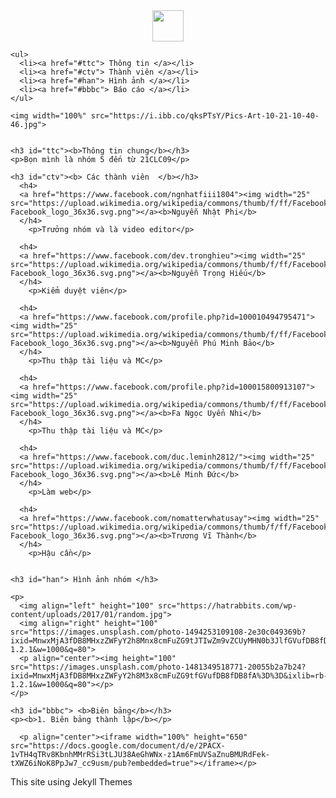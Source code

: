 <head>
  <meta charset="utf-8">
  <style>

  li {
  display: inline;
  }

  li a {
  padding-right: 15px;
  color: black;
  }

  </style>
  <meta name="viewport" content="width=device-width, initial-scale=1">
</head>
  
<body>
    <div align="center"> <img height="50" src="https://i.ibb.co/BZrJYNY/received-1036612263752220-removebg-preview-1.png"></div>
    
    <ul>      
      <li><a href="#ttc"> Thông tin </a></li>
      <li><a href="#ctv"> Thành viên </a></li>
      <li><a href="#han"> Hình ảnh </a></li>  
      <li><a href="#bbbc"> Báo cáo </a></li>   
    </ul>

    <img width="100%" src="https://i.ibb.co/qksPTsY/Pics-Art-10-21-10-40-46.jpg">
    

    <h3 id="ttc"><b>Thông tin chung</b></h3>
    <p>Bọn mình là nhóm 5 đến từ 21CLC09</p>

    <h3 id="ctv"><b> Các thành viên  </b></h3>    
      <h4>
      <a href="https://www.facebook.com/ngnhatfiii1804"><img width="25" src="https://upload.wikimedia.org/wikipedia/commons/thumb/f/ff/Facebook_logo_36x36.svg/2048px-Facebook_logo_36x36.svg.png"></a><b>Nguyễn Nhật Phi</b>
      </h4>  
        <p>Trưởng nhóm và là video editor</p>    

      <h4>
      <a href="https://www.facebook.com/dev.tronghieu"><img width="25" src="https://upload.wikimedia.org/wikipedia/commons/thumb/f/ff/Facebook_logo_36x36.svg/2048px-Facebook_logo_36x36.svg.png"></a><b>Nguyễn Trọng Hiếu</b>
      </h4>  
        <p>Kiểm duyệt viên</p>     

      <h4>
      <a href="https://www.facebook.com/profile.php?id=100010494795471"><img width="25" src="https://upload.wikimedia.org/wikipedia/commons/thumb/f/ff/Facebook_logo_36x36.svg/2048px-Facebook_logo_36x36.svg.png"></a><b>Nguyễn Phú Minh Bảo</b>
      </h4>  
        <p>Thu thập tài liệu và MC</p>

      <h4>
      <a href="https://www.facebook.com/profile.php?id=100015800913107"><img width="25" src="https://upload.wikimedia.org/wikipedia/commons/thumb/f/ff/Facebook_logo_36x36.svg/2048px-Facebook_logo_36x36.svg.png"></a><b>Fa Ngọc Uyển Nhi</b>
      </h4>  
        <p>Thu thập tài liệu và MC</p> 
 
      <h4>
      <a href="https://www.facebook.com/duc.leminh2812/"><img width="25" src="https://upload.wikimedia.org/wikipedia/commons/thumb/f/ff/Facebook_logo_36x36.svg/2048px-Facebook_logo_36x36.svg.png"></a><b>Lê Minh Đức</b>
      </h4>  
        <p>Làm web</p>

      <h4>
      <a href="https://www.facebook.com/nomatterwhatusay"><img width="25" src="https://upload.wikimedia.org/wikipedia/commons/thumb/f/ff/Facebook_logo_36x36.svg/2048px-Facebook_logo_36x36.svg.png"></a><b>Trương Vĩ Thành</b>
      </h4>  
        <p>Hậu cần</p> 
  

    <h3 id="han"> Hình ảnh nhóm </h3>

    <p>
      <img align="left" height="100" src="https://hatrabbits.com/wp-content/uploads/2017/01/random.jpg">
      <img align="right" height="100" src="https://images.unsplash.com/photo-1494253109108-2e30c049369b?ixid=MnwxMjA3fDB8MHxzZWFyY2h8Mnx8cmFuZG9tJTIwZm9vZCUyMHN0b3JlfGVufDB8fDB8fA%3D%3D&ixlib=rb-1.2.1&w=1000&q=80">
      <p align="center"><img height="100" src="https://images.unsplash.com/photo-1481349518771-20055b2a7b24?ixid=MnwxMjA3fDB8MHxzZWFyY2h8M3x8cmFuZG9tfGVufDB8fDB8fA%3D%3D&ixlib=rb-1.2.1&w=1000&q=80"></p>
    </p>

    <h3 id="bbbc"> <b>Biên bảng</b></h3>
    <p><b>1. Biên bảng thành lập</b></p>

      <p align="center"><iframe width="100%" height="650" src="https://docs.google.com/document/d/e/2PACX-1vTH4qTRv8KbnhMMrRSi3tLJU38AeGhWNx-z1Am6FmUVSaZnuBMURdFek-tXWZ6iNoK8PpJw7_cc9usm/pub?embedded=true"></iframe></p>
</body>

<footer> <p> This site using Jekyll Themes </p> </footer>


